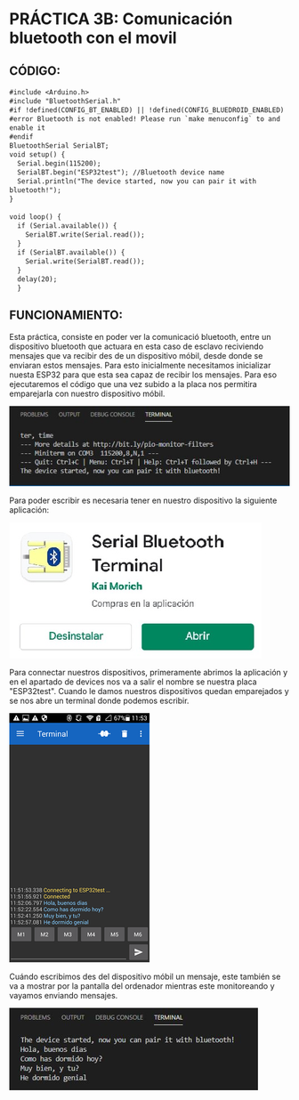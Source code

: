 # PRÁCTICA 3B: Comunicación bluetooth con el movil


## CÓDIGO:
```
#include <Arduino.h>
#include "BluetoothSerial.h"
#if !defined(CONFIG_BT_ENABLED) || !defined(CONFIG_BLUEDROID_ENABLED)
#error Bluetooth is not enabled! Please run `make menuconfig` to and enable it
#endif
BluetoothSerial SerialBT;
void setup() {
  Serial.begin(115200);
  SerialBT.begin("ESP32test"); //Bluetooth device name
  Serial.println("The device started, now you can pair it with bluetooth!");
}

void loop() {
  if (Serial.available()) {
    SerialBT.write(Serial.read());
  }
  if (SerialBT.available()) {
    Serial.write(SerialBT.read());
  }
  delay(20);
  }

```
## FUNCIONAMIENTO:
Esta práctica, consiste en poder ver la comunicació bluetooth, entre un dispositivo bluetooth que actuara en esta caso de esclavo reciviendo mensajes que va recibir des de un dispositivo móbil, desde donde se enviaran estos mensajes. Para esto inicialmente necesitamos inicializar nuesta ESP32 para que esta sea capaz de recibir los mensajes. Para eso ejecutaremos el código que una vez subido a la placa nos permitira emparejarla con nuestro dispositivo móbil.

![alt text](BEFORECONNECT.JPG)

Para poder escribir es necesaria tener en nuestro dispositivo la siguiente aplicación:

![alt text](APP.JPG)

Para connectar nuestros dispositivos, primeramente abrimos la aplicación y en el apartado de devices nos va a salir el nombre se nuestra placa "ESP32test". Cuando le damos nuestros dispositivos quedan emparejados y se nos abre un terminal donde podemos escribir. 

![alt text](terminal.JPG)

Cuándo escribimos des del dispositivo móbil un mensaje, este también se va a mostrar por la pantalla del ordenador mientras este monitoreando y vayamos enviando mensajes.

![alt text](MNJPC.JPG)